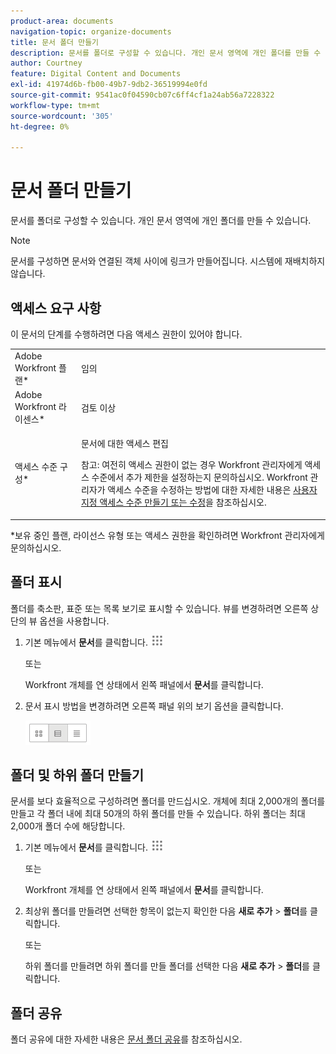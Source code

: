 ```yaml
---
product-area: documents
navigation-topic: organize-documents
title: 문서 폴더 만들기
description: 문서를 폴더로 구성할 수 있습니다. 개인 문서 영역에 개인 폴더를 만들 수 있습니다.
author: Courtney
feature: Digital Content and Documents
exl-id: 41974d6b-fb00-49b7-9db2-36519994e0fd
source-git-commit: 9541ac0f04590cb07c6ff4cf1a24ab56a7228322
workflow-type: tm+mt
source-wordcount: '305'
ht-degree: 0%

---
```


# 문서 폴더 만들기

문서를 폴더로 구성할 수 있습니다. 개인 문서 영역에 개인 폴더를 만들 수 있습니다.

>[!NOTE]
>
>문서를 구성하면 문서와 연결된 객체 사이에 링크가 만들어집니다. 시스템에 재배치하지 않습니다.

## 액세스 요구 사항

이 문서의 단계를 수행하려면 다음 액세스 권한이 있어야 합니다.

<table style="table-layout:auto"> 
 <col> 
 <col> 
 <tbody> 
  <tr> 
   <td role="rowheader">Adobe Workfront 플랜*</td> 
   <td> <p>임의</p> </td> 
  </tr> 
  <tr> 
   <td role="rowheader">Adobe Workfront 라이센스*</td> 
   <td> <p>검토 이상</p> </td> 
  </tr> 
  <tr> 
   <td role="rowheader">액세스 수준 구성*</td> 
   <td> <p>문서에 대한 액세스 편집</p> <p>참고: 여전히 액세스 권한이 없는 경우 Workfront 관리자에게 액세스 수준에서 추가 제한을 설정하는지 문의하십시오. Workfront 관리자가 액세스 수준을 수정하는 방법에 대한 자세한 내용은 <a href="../../administration-and-setup/add-users/configure-and-grant-access/create-modify-access-levels.md" class="MCXref xref">사용자 지정 액세스 수준 만들기 또는 수정</a>을 참조하십시오.</p> </td> 
  </tr> 
 </tbody> 
</table>

&#42;보유 중인 플랜, 라이선스 유형 또는 액세스 권한을 확인하려면 Workfront 관리자에게 문의하십시오.

## 폴더 표시

폴더를 축소판, 표준 또는 목록 보기로 표시할 수 있습니다. 뷰를 변경하려면 오른쪽 상단의 뷰 옵션을 사용합니다.

1. 기본 메뉴에서 **문서**&#x200B;를 클릭합니다. ![](assets/main-menu-icon.png)

   또는

   Workfront 개체를 연 상태에서 왼쪽 패널에서 **문서**&#x200B;를 클릭합니다.

1. 문서 표시 방법을 변경하려면 오른쪽 패널 위의 보기 옵션을 클릭합니다.

   ![](assets/screenshot-2016-07-07-12.46.54.png)

## 폴더 및 하위 폴더 만들기

문서를 보다 효율적으로 구성하려면 폴더를 만드십시오. 개체에 최대 2,000개의 폴더를 만들고 각 폴더 내에 최대 50개의 하위 폴더를 만들 수 있습니다. 하위 폴더는 최대 2,000개 폴더 수에 해당합니다.

1. 기본 메뉴에서 **문서**&#x200B;를 클릭합니다. ![](assets/main-menu-icon.png)

   또는

   Workfront 개체를 연 상태에서 왼쪽 패널에서 **문서**&#x200B;를 클릭합니다.

1. 최상위 폴더를 만들려면 선택한 항목이 없는지 확인한 다음 **새로 추가** > **폴더**&#x200B;를 클릭합니다.

   또는

   하위 폴더를 만들려면 하위 폴더를 만들 폴더를 선택한 다음 **새로 추가** > **폴더**&#x200B;를 클릭합니다.

## 폴더 공유

폴더 공유에 대한 자세한 내용은 [문서 폴더 공유](../../workfront-basics/grant-and-request-access-to-objects/share-a-document-folder.md)를 참조하십시오.
